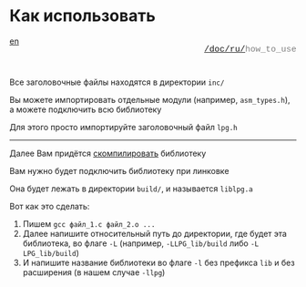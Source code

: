 # Как использовать

<div style="display: flex; justify-content: space-between; margin-bottom: 25px">
  <a href="/doc/how_to_use.md">en</a>

  <p style="text-align: right;
            color: gray;
            font-size: 15px;
            font-family: 'Jetbrains Mono', SFMono-Regular, Consolas, 'Liberation Mono', Menlo, monospace, Arial">
      <a href="/README.md">/</a><a href="/doc/index.md">doc/</a><a href="/doc/ru/index.md">ru/</a>how_to_use
  </p>
</div>

Все заголовочные файлы находятся в директории `inc/`

Вы можете импортировать отдельные модули (например, `asm_types.h`),
а можете подключить всю библиотеку

Для этого просто импортируйте заголовочный файл `lpg.h`

---

Далее Вам придётся [скомпилировать](/doc/ru/compilation.md) библиотеку

Вам нужно будет подключить библиотеку при линковке

Она будет лежать в директории `build/`, и называется `liblpg.a`

Вот как это сделать:

1. Пишем `gcc файл_1.c файл_2.o ...`
2. Далее напишите относительный путь до директории, где будет эта библиотека,
во флаге `-L` (например, `-LLPG_lib/build` либо `-L LPG_lib/build`)
3. И напишите название библиотеки во флаге `-l` без префикса `lib` и без расширения (в нашем случае `-llpg`)